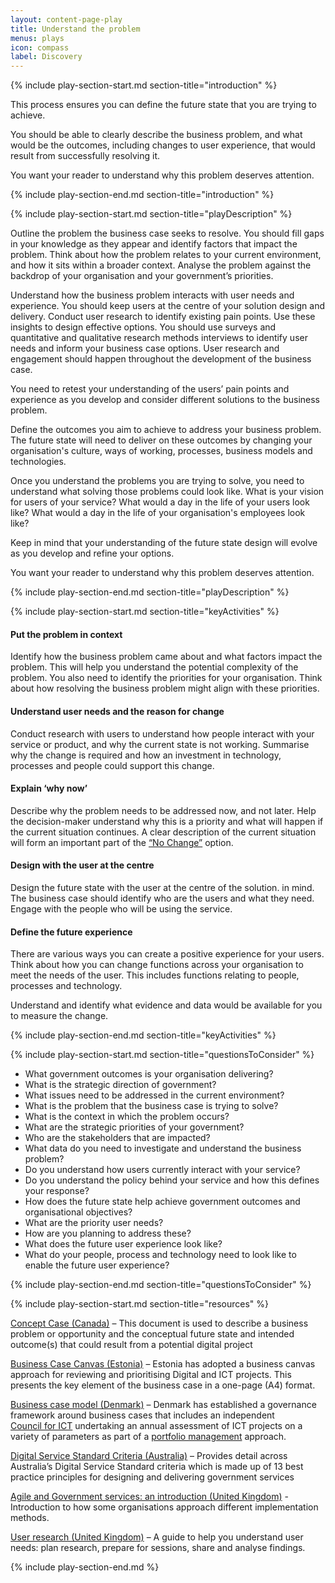 ```yaml
---
layout: content-page-play
title: Understand the problem
menus: plays
icon: compass
label: Discovery
---
```

<!--start include wraps the section in starting HTML for styling purposes -->
{% include play-section-start.md section-title="introduction" %}

<p>This process ensures you can define the future state that you are trying to achieve.</p>

<p>You should be able to clearly describe the business problem, and what would be the outcomes, including changes to user experience, that would result from successfully resolving it.</p>

<p>You want your reader to understand why this problem deserves attention.</p>
<!--end include -->
{% include play-section-end.md section-title="introduction" %}



<!--start include wraps the section in starting HTML for styling purposes -->
{% include play-section-start.md section-title="playDescription" %}
<p>Outline the problem the business case seeks to resolve. You should fill gaps in your knowledge as they appear and identify factors that impact the problem. Think about how the problem relates to your current environment, and how it sits within a broader context. Analyse the problem against the backdrop of your organisation and your government’s priorities.</p>
<p>Understand how the business problem interacts with user needs and experience. You should keep users at the centre of your solution design and delivery. Conduct user research to identify existing pain points. Use these insights to design effective options. You should use surveys and quantitative and qualitative research methods interviews to identify user needs and inform your business case options. User research and engagement should happen throughout the development of the business case.</p>
<p>You need to retest your understanding of the users&rsquo; pain points and experience as you develop and consider different solutions to the business problem.</p>
<p>Define the outcomes you aim to achieve to address your business problem. The future state will need to deliver on these outcomes by changing your organisation's culture, ways of working, processes, business models and technologies.</p>
<p>Once you understand the problems you are trying to solve, you need to understand what solving those problems could look like. What is your vision for users of your service? What would a day in the life of your users look like? What would a day in the life of your organisation's employees look like?</p>
<p>Keep in mind that your understanding of the future state design will evolve as you develop and refine your options.</p>
<p>You want your reader to understand why this problem deserves attention.</p>
<!--end include -->
{% include play-section-end.md section-title="playDescription" %}



<!--start include wraps the section in starting HTML for styling purposes -->
{% include play-section-start.md section-title="keyActivities" %}
<h4>Put the problem in context</h4>
<p>Identify how the business problem came about and what factors impact the problem. This will help you understand the potential complexity of the problem. You also need to identify the priorities for your organisation. Think about how resolving the business problem might align with these priorities.</p>
<h4>Understand user needs and the reason for change</h4>
<p>Conduct research with users to understand how people interact with your service or product, and why the current state is not working. Summarise why the change is required and how an investment in technology, processes and people could support this change.</p>
<h4>Explain &lsquo;why now&rsquo;</h4>
<p>Describe why the problem needs to be addressed now, and not later. Help the decision-maker understand why this is a priority and what will happen if the current situation continues. A clear description of the current situation will form an important part of the <a href="/plays/explore-options/">&ldquo;No Change&rdquo;</a> option.</p>
<h4>Design with the user at the centre</h4>
<p>Design the future state with the user at the centre of the solution. in mind. The business case should identify who are the users and what they need. Engage with the people who will be using the service.</p>
<h4>Define the future experience</h4>
<p>There are various ways you can create a positive experience for your users. Think about how you can change functions across your organisation to meet the needs of the user. This includes functions relating to people, processes and technology.</p>
<p>Understand and identify what evidence and data would be available for you to measure the change.&nbsp;</p>
<!--end include -->
{% include play-section-end.md section-title="keyActivities" %}




<!--start include wraps the section in starting HTML for styling purposes -->
{% include play-section-start.md section-title="questionsToConsider" %}
<ul>
<li>What government outcomes is your organisation delivering?</li>
<li>What is the strategic direction of government?</li>
<li>What issues need to be addressed in the current environment?</li>
<li>What is the problem that the business case is trying to solve?</li>
<li>What is the context in which the problem occurs?</li>
<li>What are the strategic priorities of your government?</li>
<li>Who are the stakeholders that are impacted?</li>
<li>What data do you need to investigate and understand the business problem?</li>
<li>Do you understand how users currently interact with your service?&nbsp;</li>
<li>Do you understand the policy behind your service and how this defines your response?</li>
<li>How does the future state help achieve government outcomes and organisational objectives?</li>
<li>What are the priority user needs?&nbsp;</li>
<li>How are you planning to address these?</li>
<li>What does the future user experience look like?</li>
<li>What do your people, process and technology need to look like to enable the future user experience?</li>
</ul>
<!--end include -->
{% include play-section-end.md section-title="questionsToConsider" %}




<!--start include wraps the section in starting HTML for styling purposes -->
{% include play-section-start.md section-title="resources" %}
<p><a href="conhttps://www.tbs-sct.gc.ca/pol-cont/doc/32593-eng.docx">Concept Case (</a><a href="conhttps://www.tbs-sct.gc.ca/pol-cont/doc/32593-eng.docx">Canada)</a> &ndash; This document is used to describe a business problem or opportunity and the conceptual future state and intended outcome(s) that could result from a potential digital project</p>
<p><a href="https://dtaplaybook.z24.web.core.windows.net/play1/EstoniaBusinessCase.pdf">Business Case Canvas</a><a href="https://dtaplaybook.z24.web.core.windows.net/play1/EstoniaBusinessCase.pdf"> (Estonia)</a> &ndash; Estonia has adopted a business canvas approach for reviewing and prioritising Digital and ICT projects. This presents the key element of the business case in a one-page (A4) format.</p>
<p><a href="https://en.digst.dk/ict-portfolio-management/business-case-model/">Business case model (Denmark)</a> &ndash; Denmark has established a governance framework around business cases that includes an independent <a href="https://en.digst.dk/ict-portfolio-management/the-danish-council-for-ict/">Council&nbsp;for&nbsp;ICT</a> undertaking an annual assessment of ICT projects on a variety of parameters as part of a <a href="https://en.digst.dk/ict-portfolio-management/ict-project-model/">portfolio management</a> approach.</p>
<p><a href="https://www.dta.gov.au/help-and-advice/about-digital-service-standard">Digital Service Standard Criteria (Australia)</a> &ndash; Provides detail across Australia&rsquo;s Digital Service Standard criteria which is made up of 13 best practice principles for designing and delivering government services</p>
<p><a href="https://www.gov.uk/service-manual/agile-delivery/agile-government-services-introduction">Agile and Government services: an introduction (United Kingdom)</a> - Introduction to how some organisations approach different implementation methods.</p>

<p><a href="https://www.gov.uk/service-manual/user-research">User research (United Kingdom)</a> – A guide to help you understand user needs: plan research, prepare for sessions, share and analyse findings.</p>
<!--end include -->
{% include play-section-end.md %}
